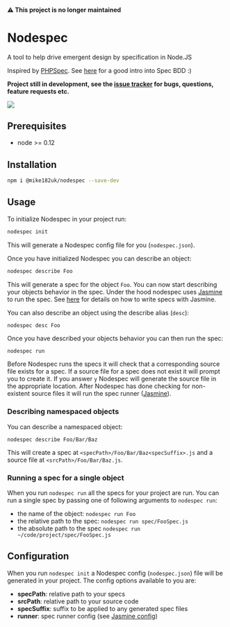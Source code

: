 #### ⚠️ This project is no longer maintained

# Nodespec

A tool to help drive emergent design by specification in Node.JS

Inspired by [PHPSpec](http://www.phpspec.net/). See [here](http://www.phpspec.net/en/latest/manual/introduction.html) for a good intro into Spec BDD :)

**Project still in development, see the [issue tracker](https://github.com/mike182uk/nodespec/issues) for bugs, questions, feature requests etc.**

![](example.gif)

## Prerequisites

- node >= 0.12

## Installation

```bash
npm i @mike182uk/nodespec --save-dev 
```

## Usage

To initialize Nodespec in your project run:

```bash
nodespec init
```

This will generate a Nodespec config file for you (`nodespec.json`).

Once you have initialized Nodespec you can describe an object:

```bash
nodespec describe Foo
```

This will generate a spec for the object `Foo`. You can now start describing your objects behavior in the spec. Under the hood nodespec uses [Jasmine](https://jasmine.github.io/2.3/) to run the spec. See [here](https://jasmine.github.io/2.3/introduction.html) for details on how to write specs with Jasmine.

You can also describe an object using the describe alias (`desc`):

```
nodespec desc Foo
```

Once you have described your objects behavior you can then run the spec:

```bash
nodespec run
```

Before Nodespec runs the specs it will check that a corresponding source file exists for a spec. If a source file for a spec does not exist it will prompt you to create it. If you answer `y` Nodespec will generate the source file in the appropriate location. After Nodespec has done checking for non-existent source files it will run the spec runner ([Jasmine](https://jasmine.github.io)).

### Describing namespaced objects

You can describe a namespaced object:

```
nodespec describe Foo/Bar/Baz
```

This will create a spec at `<specPath>/Foo/Bar/Baz<specSuffix>.js` and a source file at `<srcPath>/Foo/Bar/Baz.js`.

### Running a spec for a single object

When you run `nodespec run` all the specs for your project are run. You can run a single spec by passing one of following arguments to `nodespec run`:
- the name of the object: `nodespec run Foo`
- the relative path to the spec: `nodespec run spec/FooSpec.js`
- the absolute path to the spec `nodespec run ~/code/project/spec/FooSpec.js`

## Configuration

When you run `nodespec init` a Nodespec config (`nodespec.json`) file will be generated in your project. The config options available to you are:

- **specPath**: relative path to your specs
- **srcPath**: relative path to your source code
- **specSuffix**: suffix to be applied to any generated spec files
- **runner**: spec runner config (see [Jasmine config](https://jasmine.github.io/2.3/node.html#section-9))

